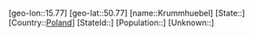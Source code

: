 ﻿---
location: [50.77,15.77]
type: City
tags:
- geo/City


SpocWebEntityId: 31671
isDeleted: false
confidential: public

---
[geo-lon::15.77]
[geo-lat::50.77]
[name::Krummhuebel]
[State::]
[Country::[Poland](geo/Continent/Europe/Poland.md)]
[StateId::]
[Population::]
[Unknown::]

